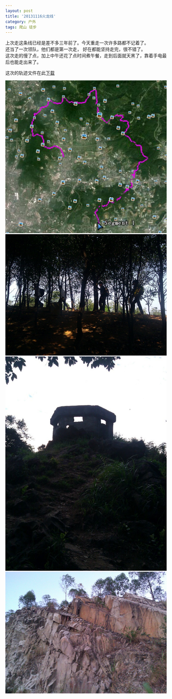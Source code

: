 ```yaml
---
layout: post
title: '20131116火龙线'
category: 户外
tags: 爬山 徒步
---
```


  上次走这条线已经是差不多三年前了。今天重走一次许多路都不记着了。   
  还当了一次领队，他们都是第一次走， 好在都能坚持走完，很不错了。   
  这次走的慢了点，加上中午还花了点时间煮午餐，走到后面就天黑了，靠着手电最后也能走出来了。  

  这次的轨迹文件在此[下载](/assets/download/20131116_火龙线.zip)

![轨迹图](/assets/images/2013-11/20131116-kml.JPG)
![几个人列队走](/assets/images/2013-11/IMG_20131116_132614.jpeg)
![碉堡](/assets/images/2013-11/IMG_20131116_162455.jpeg)
![采石场](/assets/images/2013-11/IMG_20131116_175329.jpeg)
